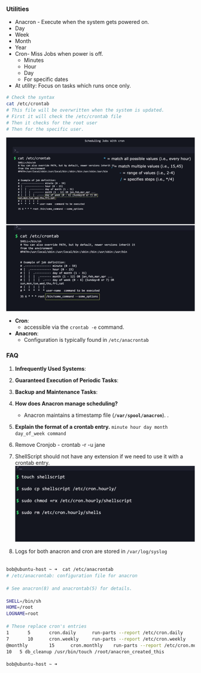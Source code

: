 ### Utilities 
- Anacron - Execute when the system gets powered on.
 - Day
 - Week
 - Month
 - Year
- Cron- Miss Jobs when power is off.
  - Minutes
  - Hour
  - Day 
  - For specific dates
- At utility: Focus on tasks which runs once only.
```bash
# Check the syntax
cat /etc/crontab
# This file will be overwritten when the system is updated.
# First it will check the /etc/crontab file 
# Then it checks for the root user
# Then for the specific user.

```
![alt text](image-9.png)
![alt text](image-8.png)
- **Cron**:
  -  accessible via the `crontab -e` command.
- **Anacron**:
  - Configuration is typically found in `/etc/anacrontab`

### FAQ
1. **Infrequently Used Systems**: 
2. **Guaranteed Execution of Periodic Tasks**:
5. **Backup and Maintenance Tasks**:
2. **How does Anacron manage scheduling?**
    - Anacron maintains a timestamp file (**`/var/spool/anacron`**). .

7. **Explain the format of a crontab entry.**
        ```
        minute hour day month day_of_week command
        ```
8. Remove Cronjob - crontab -r -u jane
9. ShellScript should not have any extension if we need to use it with a crontab entry.
![alt text](image-10.png)
10. Logs for both anacron and cron are stored in `/var/log/syslog`

```bash

bob@ubuntu-host ~ ➜  cat /etc/anacrontab 
# /etc/anacrontab: configuration file for anacron

# See anacron(8) and anacrontab(5) for details.

SHELL=/bin/sh
HOME=/root
LOGNAME=root

# These replace cron's entries
1       5       cron.daily      run-parts --report /etc/cron.daily
7       10      cron.weekly     run-parts --report /etc/cron.weekly
@monthly        15      cron.monthly    run-parts --report /etc/cron.monthly
10   5 db_cleanup /usr/bin/touch /root/anacron_created_this

bob@ubuntu-host ~ ➜  
```


